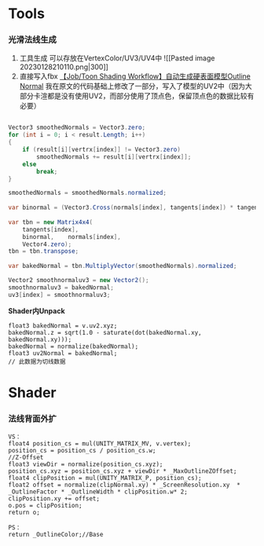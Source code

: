 # Tools

### 光滑法线生成
1. 工具生成
可以存放在VertexColor/UV3/UV4中
![[Pasted image 20230128210110.png|300]]
2. 直接写入fbx
[【Job/Toon Shading Workflow】自动生成硬表面模型Outline Normal](https://zhuanlan.zhihu.com/p/107664564)
我在原文的代码基础上修改了一部分，写入了模型的UV2中（因为大部分卡渲都是没有使用UV2，而部分使用了顶点色，保留顶点色的数据比较有必要）
```C#

Vector3 smoothedNormals = Vector3.zero;  
for (int i = 0; i < result.Length; i++)  
{  
    if (result[i][vertrx[index]] != Vector3.zero)  
        smoothedNormals += result[i][vertrx[index]];  
    else  
        break;  
}

smoothedNormals = smoothedNormals.normalized;  
  
var binormal = (Vector3.Cross(normals[index], tangents[index]) * tangents[index].w).normalized;  
  
var tbn = new Matrix4x4(  
    tangents[index],  
    binormal,    normals[index],  
    Vector4.zero);  
tbn = tbn.transpose;  
  
var bakedNormal = tbn.MultiplyVector(smoothedNormals).normalized;

Vector2 smoothnormaluv3 = new Vector2();  
smoothnormaluv3 = bakedNormal;  
uv3[index] = smoothnormaluv3;

```

**Shader内Unpack**
```hlsl
float3 bakedNormal = v.uv2.xyz;  
bakedNormal.z = sqrt(1.0 - saturate(dot(bakedNormal.xy, bakedNormal.xy)));  
bakedNormal = normalize(bakedNormal);  
float3 uv2Normal = bakedNormal;
// 此数据为切线数据
```

# Shader

### 法线背面外扩

```hlsl
VS：
float4 position_cs = mul(UNITY_MATRIX_MV, v.vertex);
position_cs = position_cs / position_cs.w;
//Z-Offset
float3 viewDir = normalize(position_cs.xyz);
position_cs.xyz = position_cs.xyz + viewDir * _MaxOutlineZOffset;
float4 clipPosition = mul(UNITY_MATRIX_P, position_cs);
float2 offset = normalize(clipNormal.xy) * _ScreenResolution.xy  * _OutlineFactor * _OutlineWidth * clipPosition.w* 2;
clipPosition.xy += offset;
o.pos = clipPosition;
return o;

PS：
return _OutlineColor;//Base
```